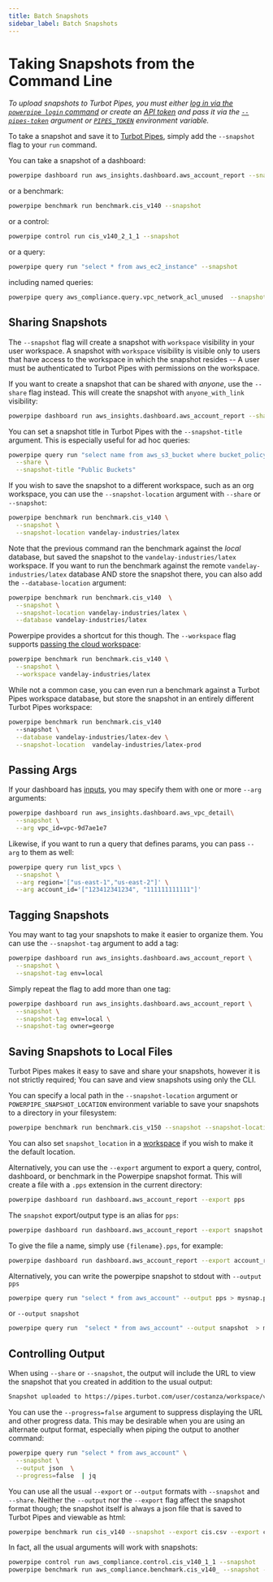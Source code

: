 ```yaml
---
title: Batch Snapshots
sidebar_label: Batch Snapshots
---
```


# Taking Snapshots from the Command Line

*To upload snapshots to Turbot Pipes, you must either [log in via the `powerpipe login` command](/docs/reference/cli/login) or create an [API token](https://turbot.com/pipes/docs/da-settings#tokens) and pass it via the [`--pipes-token`](/docs/reference/cli/overview#global-flags) argument or [`PIPES_TOKEN`](/docs/reference/env-vars/pipes_token) environment variable.*

To take a snapshot and save it to [Turbot Pipes](https://turbot.com/pipes/docs), simply add the `--snapshot` flag to your `run` command.  

You can take a snapshot of a dashboard:
```bash
powerpipe dashboard run aws_insights.dashboard.aws_account_report --snapshot 
```

or a benchmark:

```bash
powerpipe benchmark run benchmark.cis_v140 --snapshot 
```

or a control:

```bash
powerpipe control run cis_v140_2_1_1 --snapshot 
```


or a query:

```bash
powerpipe query run "select * from aws_ec2_instance" --snapshot
```

including named queries:

```bash
powerpipe query aws_compliance.query.vpc_network_acl_unused  --snapshot
```


## Sharing Snapshots

The `--snapshot` flag will create a snapshot with `workspace` visibility in your user workspace. A snapshot with `workspace` visibility is visible only to users that have access to the workspace in which the snapshot resides -- A user must be authenticated to Turbot Pipes with permissions on the workspace.

If you want to create a snapshot that can be shared with *anyone*, use the `--share` flag instead. This will create the snapshot with `anyone_with_link` visibility:

```bash
powerpipe dashboard run aws_insights.dashboard.aws_account_report --share
```


You can set a snapshot title in Turbot Pipes with the `--snapshot-title` argument.  This is especially useful for ad hoc queries:

```bash
powerpipe query run "select name from aws_s3_bucket where bucket_policy_is_public" \
  --share \
  --snapshot-title "Public Buckets" 
```


If you wish to save the snapshot to a different workspace, such as an org workspace, you can use the `--snapshot-location` argument with `--share` or `--snapshot`:

```bash
powerpipe benchmark run benchmark.cis_v140 \
  --snapshot \
  --snapshot-location vandelay-industries/latex
```

Note that the previous command ran the benchmark against the *local* database, but saved the snapshot to the `vandelay-industries/latex` workspace.  If you want to run the benchmark against the remote `vandelay-industries/latex` database AND store the snapshot there, you can also add the `--database-location` argument:

```bash
powerpipe benchmark run benchmark.cis_v140  \
  --snapshot \
  --snapshot-location vandelay-industries/latex \
  --database vandelay-industries/latex
```

Powerpipe provides a shortcut for this though.  The `--workspace` flag supports [passing the cloud workspace](/docs/run/workspaces#implicit-workspaces):
```bash
powerpipe benchmark run benchmark.cis_v140 \
  --snapshot \
  --workspace vandelay-industries/latex
```

While not a common case, you can even run a benchmark against a Turbot Pipes workspace database, but store the snapshot in an entirely different Turbot Pipes workspace:
```bash
powerpipe benchmark run benchmark.cis_v140  
  --snapshot \
  --database vandelay-industries/latex-dev \
  --snapshot-location  vandelay-industries/latex-prod 
```

## Passing Args

If your dashboard has [inputs](/docs/powerpipe-hcl/input), you may specify them with one or more `--arg` arguments:

```bash
powerpipe dashboard run aws_insights.dashboard.aws_vpc_detail\
  --snapshot \
  --arg vpc_id=vpc-9d7ae1e7
```

Likewise, if you want to run a query that defines params, you can pass `--arg` to them as well:
```bash
powerpipe query run list_vpcs \
  --snapshot \
  --arg region='["us-east-1","us-east-2"]' \
  --arg account_id='["123412341234", "111111111111"]'
```

## Tagging Snapshots

You may want to tag your snapshots to make it easier to organize them.  You can use the `--snapshot-tag` argument to add a tag:

```bash
powerpipe dashboard run aws_insights.dashboard.aws_account_report \
  --snapshot \
  --snapshot-tag env=local 
```

Simply repeat the flag to add more than one tag:
```bash
powerpipe dashboard run aws_insights.dashboard.aws_account_report \
  --snapshot \
  --snapshot-tag env=local \
  --snapshot-tag owner=george 
```


## Saving Snapshots to Local Files

Turbot Pipes makes it easy to save and share your snapshots, however it is not strictly required;  You can save and view snapshots using only the CLI.  

You can specify a local path in the `--snapshot-location` argument or `POWERPIPE_SNAPSHOT_LOCATION` environment variable to save your snapshots to a directory in your filesystem:

```bash
powerpipe benchmark run benchmark.cis_v150 --snapshot --snapshot-location . 
```

You can also set `snapshot_location` in a [workspace](/docs/run/workspaces) if you wish to make it the default location.


Alternatively, you can use the `--export` argument to export a query, control, dashboard, or benchmark in the Powerpipe snapshot format.  This will create a file with a `.pps` extension in the current directory:

```bash
powerpipe dashboard run dashboard.aws_account_report --export pps
```

The `snapshot` export/output type is an alias for `pps`:

```bash
powerpipe dashboard run dashboard.aws_account_report --export snapshot
```

To give the file a name, simply use `{filename}.pps`, for example:

```bash
powerpipe dashboard run dashboard.aws_account_report --export account_report.pps
```

Alternatively, you can write the powerpipe snapshot to stdout with `--output pps`
```bash
powerpipe query run "select * from aws_account" --output pps > mysnap.pps
```

or `--output snapshot`
```bash
powerpipe query run  "select * from aws_account" --output snapshot  > mysnap.pps
```


## Controlling Output
When using `--share` or `--snapshot`, the output will include the URL to view the snapshot that you created in addition to the usual output:
```bash
Snapshot uploaded to https://pipes.turbot.com/user/costanza/workspace/vandelay/snapshot/snap_abcdefghij0123456789_asdfghjklqwertyuiopzxcvbn
```

You can use the `--progress=false` argument to suppress displaying the URL and other progress data.  This may be desirable when you are using an alternate output format, especially when piping the output to another command:

```bash
powerpipe query run "select * from aws_account" \
  --snapshot \
  --output json  \
  --progress=false  | jq
```

You can use all the usual `--export` or `--output` formats with `--snapshot` and `--share`.  Neither the `--output` nor the `--export` flag affect the snapshot format though; the snapshot itself is always a json file that is saved to Turbot Pipes and viewable as html:

```bash
powerpipe benchmark run cis_v140 --snapshot --export cis.csv --export cis.json 
```

In fact, all the usual arguments will work with snapshots:
```bash
powerpipe control run aws_compliance.control.cis_v140_1_1 --snapshot  
powerpipe benchmark run aws_compliance.benchmark.cis_v140_ --snapshot --where "severity in ('critical', 'high')" all
```